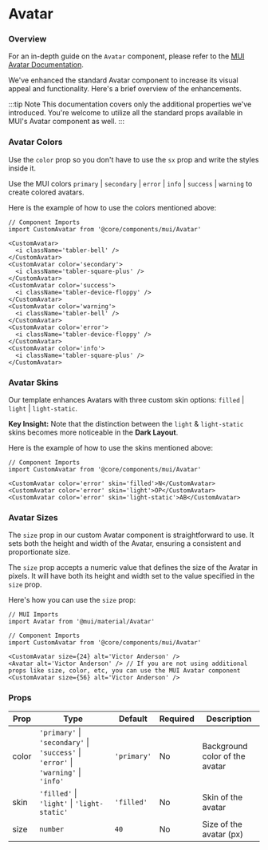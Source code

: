 # Avatar

### Overview

For an in-depth guide on the `Avatar` component, please refer to the [MUI Avatar Documentation](https://mui.com/material-ui/react-avatar/).

We've enhanced the standard Avatar component to increase its visual appeal and functionality. Here's a brief overview of the enhancements.

:::tip Note
This documentation covers only the additional properties we've introduced. You're welcome to utilize all the standard props available in MUI's Avatar component as well.
:::

### Avatar Colors

Use the `color` prop so you don't have to use the `sx` prop and write the styles inside it.

Use the MUI colors `primary` | `secondary` | `error` | `info` | `success` | `warning` to create colored avatars.

Here is the example of how to use the colors mentioned above:

```tsx
// Component Imports
import CustomAvatar from '@core/components/mui/Avatar'

<CustomAvatar>
  <i className='tabler-bell' />
</CustomAvatar>
<CustomAvatar color='secondary'>
  <i className='tabler-square-plus' />
</CustomAvatar>
<CustomAvatar color='success'>
  <i className='tabler-device-floppy' />
</CustomAvatar>
<CustomAvatar color='warning'>
  <i className='tabler-bell' />
</CustomAvatar>
<CustomAvatar color='error'>
  <i className='tabler-device-floppy' />
</CustomAvatar>
<CustomAvatar color='info'>
  <i className='tabler-square-plus' />
</CustomAvatar>
```

### Avatar Skins

Our template enhances Avatars with three custom skin options: `filled` | `light` | `light-static`.

**Key Insight:** Note that the distinction between the `light` & `light-static` skins becomes more noticeable in the **Dark Layout**.

Here is the example of how to use the skins mentioned above:

```tsx
// Component Imports
import CustomAvatar from '@core/components/mui/Avatar'

<CustomAvatar color='error' skin='filled'>N</CustomAvatar>
<CustomAvatar color='error' skin='light'>OP</CustomAvatar>
<CustomAvatar color='error' skin='light-static'>AB</CustomAvatar>
```

### Avatar Sizes

The `size` prop in our custom Avatar component is straightforward to use. It sets both the height and width of the Avatar, ensuring a consistent and proportionate size.

The `size` prop accepts a numeric value that defines the size of the Avatar in pixels. It will have both its height and width set to the value specified in the `size` prop.

Here's how you can use the `size` prop:

```tsx
// MUI Imports
import Avatar from '@mui/material/Avatar'

// Component Imports
import CustomAvatar from '@core/components/mui/Avatar'

<CustomAvatar size={24} alt='Victor Anderson' />
<Avatar alt='Victor Anderson' /> // If you are not using additional props like size, color, etc, you can use the MUI Avatar component
<CustomAvatar size={56} alt='Victor Anderson' />
```

### Props

| Prop  | Type                                                                                |  Default | Required | Description                     |
|-------|-------------------------------------------------------------------------------------|----------|----------|---------------------------------|
| color | `'primary'` \| `'secondary'` \| `'success'` \| `'error'` \| `'warning'` \| `'info'` | `'primary'`| No       | Background color of the avatar  |
| skin  | `'filled'` \| `'light'` \| `'light-static'`                                         | `'filled'` | No       | Skin of the avatar              |
| size  | `number`                                                                            |   `40`   | No       | Size of the avatar (px)         |

